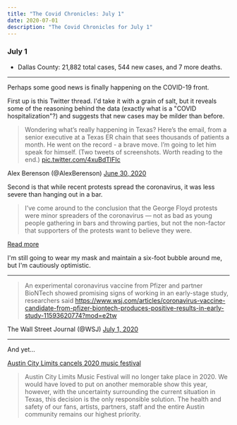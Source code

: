 ```yaml
---
title: "The Covid Chronicles: July 1"
date: 2020-07-01
description: "The Covid Chronicles for July 1"
---
```


### July 1

- Dallas County: 21,882 total cases, 544 new cases, and 7 more deaths.

---

Perhaps some good news is finally happening on the COVID-19 front.

First up is this Twitter thread. I'd take it with a grain of salt, but it reveals some of the reasoning behind the data (exactly what is a "COVID hospitalization"?) and suggests that new cases may be milder than before.

> Wondering what’s really happening in Texas? Here’s the email, from a senior executive at a Texas ER chain that sees thousands of patients a month. He went on the record - a brave move. I’m going to let him speak for himself. (Two tweets of screenshots. Worth reading to the end.) [pic.twitter.com/4xuBdTIFIc](https://t.co/4xuBdTIFIc)

Alex Berenson (@AlexBerenson) [June 30, 2020](https://twitter.com/AlexBerenson/status/1277773122301804546)

Second is that while recent protests spread the coronavirus, it was less severe than hanging out in a bar.

> I’ve come around to the conclusion that the George Floyd protests were minor spreaders of the coronavirus — not as bad as young people gathering in bars and throwing parties, but not the non-factor that supporters of the protests want to believe they were.

[Read more](https://www.nationalreview.com/the-morning-jolt/individual-actions-matter/)

I'm still going to wear my mask and maintain a six-foot bubble around me, but I'm cautiously optimistic.

---

> An experimental coronavirus vaccine from Pfizer and partner BioNTech showed promising signs of working in an early-stage study, researchers said  https://www.wsj.com/articles/coronavirus-vaccine-candidate-from-pfizer-biontech-produces-positive-results-in-early-study-11593620774?mod=e2tw

The Wall Street Journal (@WSJ) [July 1, 2020](https://twitter.com/WSJ/status/1278365933317341189)

---

And yet...

[Austin City Limits cancels 2020 music festival](https://www.wfaa.com/article/news/health/coronavirus/austin-city-limits-2020-canceled-acl-coronavirus/269-82ba054e-10b4-4c6e-affc-cfc82e81788e)

> Austin City Limits Music Festival will no longer take place in 2020. We would have loved to put on another memorable show this year, however, with the uncertainty surrounding the current situation in Texas, this decision is the only responsible solution. The health and safety of our fans, artists, partners, staff and the entire Austin community remains our highest priority.
